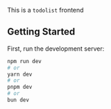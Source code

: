 This is a `todolist` frontend

## Getting Started

First, run the development server:

```bash
npm run dev
# or
yarn dev
# or
pnpm dev
# or
bun dev
```